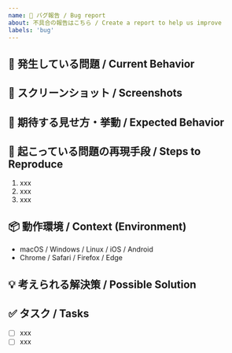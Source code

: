 ```yaml
---
name: 🐛 バグ報告 / Bug report
about: 不具合の報告はこちら / Create a report to help us improve
labels: 'bug'
---
```


## 🐛 発生している問題 / Current Behavior

<!-- バグの内容を明確かつ簡潔に説明してください。 -->
<!-- A clear and concise description of what the bug is. -->

## 📸 スクリーンショット / Screenshots

<!-- 必要に応じて、問題を説明するためのスクリーンショットを追加してください。 -->
<!-- If applicable, add screenshots to help explain your problem. -->

## 🎨 期待する見せ方・挙動 / Expected Behavior

<!-- 期待する動作を明確かつ簡潔に説明してください。 -->
<!-- A clear and concise description of what you expected to happen. -->

## 📝 起こっている問題の再現手段 / Steps to Reproduce

1. xxx
2. xxx
3. xxx

## 📦️ 動作環境 / Context (Environment)

- macOS / Windows / Linux / iOS / Android
- Chrome / Safari / Firefox / Edge

## 💡 考えられる解決策 / Possible Solution

<!-- もし思いつくのであれば、問題の解決策を説明してください。 -->
<!-- If you can think of one, explain the solution to your problem. -->

## ✅ タスク / Tasks

- [ ] xxx
- [ ] xxx
